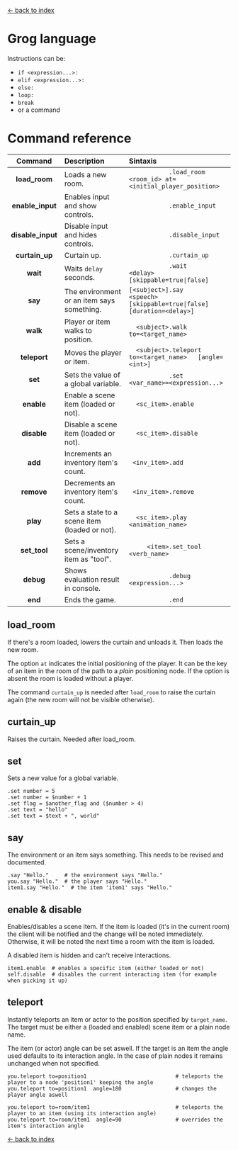 [<- back to index](index.md)

# Grog language

Instructions can be:

 - `if <expression...>:`
 - `elif <expression...>:`
 - `else:`
 - `loop:`
 - `break`
 - or a command

# Command reference

|      Command      |                  Description                  |   Sintaxis                                                                            |
|:-----------------:|:--------------------------------------------- |:------------------------------------------------------------------------------------- |
| **load\_room**    | Loads a new room.                             | `            .load_room    <room_id> at=<initial_player_position>                   ` |
| **enable\_input** | Enables input and show controls.              | `            .enable_input                                                          ` |
| **disable\_input**| Disable input and hides controls.             | `            .disable_input                                                         ` |
| **curtain\_up**   | Curtain up.                                   | `            .curtain_up                                                            ` |
| **wait**          | Waits `delay` seconds.                        | `            .wait         <delay> [skippable=true\|false]                          ` |
| **say**           | The environment or an item says something.    | ` [<subject>].say          <speech> [skippable=true\|false]  [duration=<delay>]     ` |
| **walk**          | Player or item walks to position.             | `   <subject>.walk         to=<target_name>                                         ` |
| **teleport**      | Moves the player or item.                     | `   <subject>.teleport     to=<target_name>   [angle=<int>]                         ` |
| **set**           | Sets the value of a global variable.          | `            .set          <var_name>=<expression...>                               ` |
| **enable**        | Enable a scene item (loaded or not).          | `   <sc_item>.enable                                                                ` |
| **disable**       | Disable a scene item (loaded or not).         | `   <sc_item>.disable                                                               ` |
| **add**           | Increments an inventory item's count.         | `  <inv_item>.add                                                                   ` |
| **remove**        | Decrements an inventory item's count.         | `  <inv_item>.remove                                                                ` |
| **play**          | Sets a state to a scene item (loaded or not). | `   <sc_item>.play         <animation_name>                                         ` |
| **set_tool**      | Sets a scene/inventory item as "tool".        | `      <item>.set_tool     <verb_name>                                              ` |
| **debug**         | Shows evaluation result in console.           | `            .debug        <expression...>                                          ` |
| **end**           | Ends the game.                                | `            .end                                                                   ` |


<!-- |                   |                                               | `                                                                                   ` | -->

## load_room

If there's a room loaded, lowers the curtain and unloads it. Then loads the new room.

The option `at` indicates the initial positioning of the player. It can be the key of an item in the room of the path to a _plain_ positioning node.
If the option is absent the room is loaded without a player.

The command `curtain_up` is needed after `load_room` to raise the curtain again (the new room will not be visible otherwise).

## curtain_up

Raises the curtain. Needed after load_room.


## set

Sets a new value for a global variable.

	.set number = 5
	.set number = $number + 1
	.set flag = $another_flag and ($number > 4)
	.set text = "hello"
	.set text = $text + ", world"

## say

The environment or an item says something. This needs to be revised and documented.

	.say "Hello."     # the environment says "Hello."
	you.say "Hello."  # the player says "Hello."
	item1.say "Hello."  # the item 'item1' says "Hello."

## enable & disable

Enables/disables a scene item. If the item is loaded (it's in the current room) the client will be notified and the change will be
noted immediately. Otherwise, it will be noted the next time a room with the item is loaded.

A disabled item is hidden and can't receive interactions.

	item1.enable  # enables a specific item (either loaded or not)
	self.disable  # disables the current interacting item (for example when picking it up)


## teleport

Instantly teleports an item or actor to the position specified by `target_name`.
The target must be either a (loaded and enabled) scene item or a plain node name.

The item (or actor) angle can be set aswell. If the target is an item the angle used defaults to its interaction angle.
In the case of plain nodes it remains unchanged when not specified.

	you.teleport to=position1                            # teleports the player to a node 'position1' keeping the angle
	you.teleport to=position1  angle=180                 # changes the player angle aswell

	you.teleport to=room/item1                           # teleports the player to an item (using its interaction angle)
	you.teleport to=room/item1  angle=90                 # overrides the item's interaction angle





[<- back to index](index.md)